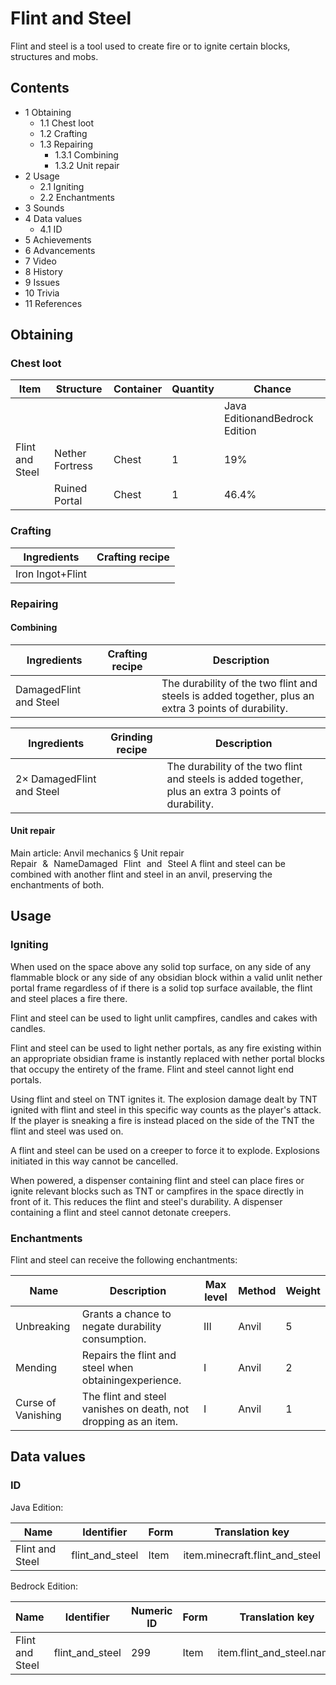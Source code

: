 # Flint and Steel
Flint and steel is a tool used to create fire or to ignite certain blocks, structures and mobs.

## Contents
- 1 Obtaining
	- 1.1 Chest loot
	- 1.2 Crafting
	- 1.3 Repairing
		- 1.3.1 Combining
		- 1.3.2 Unit repair
- 2 Usage
	- 2.1 Igniting
	- 2.2 Enchantments
- 3 Sounds
- 4 Data values
	- 4.1 ID
- 5 Achievements
- 6 Advancements
- 7 Video
- 8 History
- 9 Issues
- 10 Trivia
- 11 References

## Obtaining
### Chest loot
| Item            | Structure       | Container | Quantity | Chance                         |
|-----------------|-----------------|-----------|----------|--------------------------------|
|                 |                 |           |          | Java EditionandBedrock Edition |
| Flint and Steel | Nether Fortress | Chest     | 1        | 19%                            |
|                 | Ruined Portal   | Chest     | 1        | 46.4%                          |

### Crafting
| Ingredients      | Crafting recipe |
|------------------|-----------------|
| Iron Ingot+Flint |                 |

### Repairing
#### Combining
| Ingredients            | Crafting recipe | Description                                                                                         |
|------------------------|-----------------|-----------------------------------------------------------------------------------------------------|
| DamagedFlint and Steel |                 | The durability of the two flint and steels is added together, plus an extra 3 points of durability. |

| Ingredients               | Grinding recipe | Description                                                                                         |
|---------------------------|-----------------|-----------------------------------------------------------------------------------------------------|
| 2× DamagedFlint and Steel |                 | The durability of the two flint and steels is added together, plus an extra 3 points of durability. |

#### Unit repair
Main article: Anvil mechanics § Unit repair
Repair & NameDamaged Flint and Steel
A flint and steel can be combined with another flint and steel in an anvil, preserving the enchantments of both.

## Usage
### Igniting
When used on the space above any solid top surface, on any side of any flammable block or any side of any obsidian block within a valid unlit nether portal frame regardless of if there is a solid top surface available, the flint and steel places a fire there.

Flint and steel can be used to light unlit campfires, candles and cakes with candles.

Flint and steel can be used to light nether portals, as any fire existing within an appropriate obsidian frame is instantly replaced with nether portal blocks that occupy the entirety of the frame. Flint and steel cannot light end portals.

Using flint and steel on TNT ignites it. The explosion damage dealt by TNT ignited with flint and steel in this specific way counts as the player's attack. If the player is sneaking a fire is instead placed on the side of the TNT the flint and steel was used on.

A flint and steel can be used on a creeper to force it to explode. Explosions initiated in this way cannot be cancelled.

When powered, a dispenser containing flint and steel can place fires or ignite relevant blocks such as TNT or campfires in the space directly in front of it. This reduces the flint and steel's durability. A dispenser containing a flint and steel cannot detonate creepers.

### Enchantments
Flint and steel can receive the following enchantments:

| Name               | Description                                                     | Max level | Method | Weight |
|--------------------|-----------------------------------------------------------------|-----------|--------|--------|
| Unbreaking         | Grants a chance to negate durability consumption.               | III       | Anvil  | 5      |
| Mending            | Repairs the flint and steel when obtainingexperience.           | I         | Anvil  | 2      |
| Curse of Vanishing | The flint and steel vanishes on death, not dropping as an item. | I         | Anvil  | 1      |

## Data values
### ID
Java Edition:

| Name            | Identifier      | Form | Translation key                |
|-----------------|-----------------|------|--------------------------------|
| Flint and Steel | flint_and_steel | Item | item.minecraft.flint_and_steel |

Bedrock Edition:

| Name            | Identifier      | Numeric ID | Form | Translation key           |
|-----------------|-----------------|------------|------|---------------------------|
| Flint and Steel | flint_and_steel | 299        | Item | item.flint_and_steel.name |

